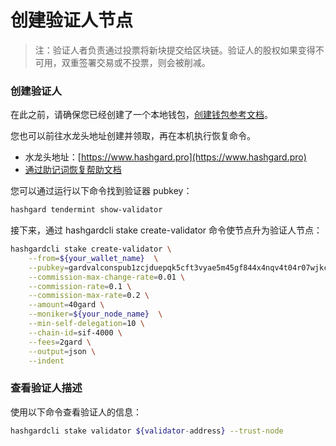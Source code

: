 # 创建验证人节点

> 注：验证人者负责通过投票将新块提交给区块链。验证人的股权如果变得不可用，双重签署交易或不投票，则会被削减。

### 创建验证人

在此之前，请确保您已经创建了一个本地钱包，[创建钱包参考文档](https://github.com/hashgard/hashgard/blob/master/docs/zh/hashgardcli/keys/add.md)。

您也可以前往水龙头地址创建并领取，再在本机执行恢复命令。
- 水龙头地址：[https://www.hashgard.pro](https://www.hashgard.pro)
- [通过助记词恢复帮助文档](https://github.com/hashgard/hashgard/blob/master/docs/zh/hashgardcli/keys/add.md#%E9%80%9A%E8%BF%87%E5%8A%A9%E8%AE%B0%E8%AF%8D%E6%81%A2%E5%A4%8D%E5%AF%86%E9%92%A5)

您可以通过运行以下命令找到验证器 pubkey：
```bash
hashgard tendermint show-validator
```

接下来，通过 hashgardcli stake create-validator 命令使节点升为验证人节点：
```bash
hashgardcli stake create-validator \
    --from=${your_wallet_name}  \
	--pubkey=gardvalconspub1zcjduepqk5cft3vyae5m45gf844x4nqv4t04r07wjkclg5rdgccx32t3r5js5chg6m \
	--commission-max-change-rate=0.01 \
	--commission-rate=0.1 \
	--commission-max-rate=0.2 \
	--amount=40gard \
	--moniker=${your_node_name}  \
	--min-self-delegation=10 \
	--chain-id=sif-4000 \
	--fees=2gard \
	--output=json \
	--indent
```

### 查看验证人描述

使用以下命令查看验证人的信息：
```bash
hashgardcli stake validator ${validator-address} --trust-node
```

